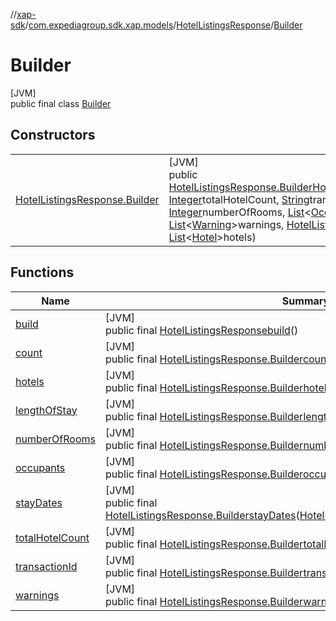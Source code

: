 //[xap-sdk](../../../../index.md)/[com.expediagroup.sdk.xap.models](../../index.md)/[HotelListingsResponse](../index.md)/[Builder](index.md)

# Builder

[JVM]\
public final class [Builder](index.md)

## Constructors

| | |
|---|---|
| [HotelListingsResponse.Builder](-hotel-listings-response.-builder.md) | [JVM]<br>public [HotelListingsResponse.Builder](index.md)[HotelListingsResponse.Builder](-hotel-listings-response.-builder.md)([Integer](https://docs.oracle.com/javase/8/docs/api/java/lang/Integer.html)count, [Integer](https://docs.oracle.com/javase/8/docs/api/java/lang/Integer.html)totalHotelCount, [String](https://docs.oracle.com/javase/8/docs/api/java/lang/String.html)transactionId, [Integer](https://docs.oracle.com/javase/8/docs/api/java/lang/Integer.html)lengthOfStay, [Integer](https://docs.oracle.com/javase/8/docs/api/java/lang/Integer.html)numberOfRooms, [List](https://docs.oracle.com/javase/8/docs/api/java/util/List.html)&lt;[Occupant](../../-occupant/index.md)&gt;occupants, [List](https://docs.oracle.com/javase/8/docs/api/java/util/List.html)&lt;[Warning](../../-warning/index.md)&gt;warnings, [HotelListingsResponseStayDates](../../-hotel-listings-response-stay-dates/index.md)stayDates, [List](https://docs.oracle.com/javase/8/docs/api/java/util/List.html)&lt;[Hotel](../../-hotel/index.md)&gt;hotels) |

## Functions

| Name | Summary |
|---|---|
| [build](build.md) | [JVM]<br>public final [HotelListingsResponse](../index.md)[build](build.md)() |
| [count](count.md) | [JVM]<br>public final [HotelListingsResponse.Builder](index.md)[count](count.md)([Integer](https://docs.oracle.com/javase/8/docs/api/java/lang/Integer.html)count) |
| [hotels](hotels.md) | [JVM]<br>public final [HotelListingsResponse.Builder](index.md)[hotels](hotels.md)([List](https://docs.oracle.com/javase/8/docs/api/java/util/List.html)&lt;[Hotel](../../-hotel/index.md)&gt;hotels) |
| [lengthOfStay](length-of-stay.md) | [JVM]<br>public final [HotelListingsResponse.Builder](index.md)[lengthOfStay](length-of-stay.md)([Integer](https://docs.oracle.com/javase/8/docs/api/java/lang/Integer.html)lengthOfStay) |
| [numberOfRooms](number-of-rooms.md) | [JVM]<br>public final [HotelListingsResponse.Builder](index.md)[numberOfRooms](number-of-rooms.md)([Integer](https://docs.oracle.com/javase/8/docs/api/java/lang/Integer.html)numberOfRooms) |
| [occupants](occupants.md) | [JVM]<br>public final [HotelListingsResponse.Builder](index.md)[occupants](occupants.md)([List](https://docs.oracle.com/javase/8/docs/api/java/util/List.html)&lt;[Occupant](../../-occupant/index.md)&gt;occupants) |
| [stayDates](stay-dates.md) | [JVM]<br>public final [HotelListingsResponse.Builder](index.md)[stayDates](stay-dates.md)([HotelListingsResponseStayDates](../../-hotel-listings-response-stay-dates/index.md)stayDates) |
| [totalHotelCount](total-hotel-count.md) | [JVM]<br>public final [HotelListingsResponse.Builder](index.md)[totalHotelCount](total-hotel-count.md)([Integer](https://docs.oracle.com/javase/8/docs/api/java/lang/Integer.html)totalHotelCount) |
| [transactionId](transaction-id.md) | [JVM]<br>public final [HotelListingsResponse.Builder](index.md)[transactionId](transaction-id.md)([String](https://docs.oracle.com/javase/8/docs/api/java/lang/String.html)transactionId) |
| [warnings](warnings.md) | [JVM]<br>public final [HotelListingsResponse.Builder](index.md)[warnings](warnings.md)([List](https://docs.oracle.com/javase/8/docs/api/java/util/List.html)&lt;[Warning](../../-warning/index.md)&gt;warnings) |
